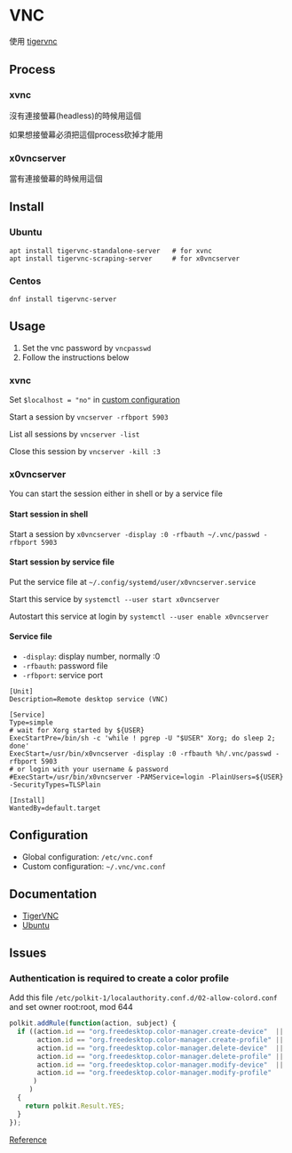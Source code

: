 # VNC

使用 [tigervnc](https://tigervnc.org)

## Process

### xvnc
沒有連接螢幕(headless)的時候用這個

如果想接螢幕必須把這個process砍掉才能用

### x0vncserver
當有連接螢幕的時候用這個

## Install

### Ubuntu

    apt install tigervnc-standalone-server   # for xvnc
    apt install tigervnc-scraping-server     # for x0vncserver

### Centos

    dnf install tigervnc-server

## Usage

1. Set the vnc password by `vncpasswd`
2. Follow the instructions below

### xvnc

Set `$localhost = "no"` in [custom configuration](#configuration)

Start a session by `vncserver -rfbport 5903`

List all sessions by `vncserver -list`

Close this session by `vncserver -kill :3`


### x0vncserver

You can start the session either in shell or by a service file

#### Start session in shell

Start a session by `x0vncserver -display :0 -rfbauth ~/.vnc/passwd -rfbport 5903`

#### Start session by service file

Put the service file at `~/.config/systemd/user/x0vncserver.service`

Start this service by `systemctl --user start x0vncserver`

Autostart this service at login by `systemctl --user enable x0vncserver`

#### Service file

-  `-display`: display number, normally :0
-  `-rfbauth`: password file
-  `-rfbport`: service port

```shell
[Unit]
Description=Remote desktop service (VNC)

[Service]
Type=simple
# wait for Xorg started by ${USER}
ExecStartPre=/bin/sh -c 'while ! pgrep -U "$USER" Xorg; do sleep 2; done'
ExecStart=/usr/bin/x0vncserver -display :0 -rfbauth %h/.vnc/passwd -rfbport 5903
# or login with your username & password
#ExecStart=/usr/bin/x0vncserver -PAMService=login -PlainUsers=${USER} -SecurityTypes=TLSPlain

[Install]
WantedBy=default.target

```

## Configuration

-  Global configuration: `/etc/vnc.conf`
-  Custom configuration: `~/.vnc/vnc.conf`

## Documentation

- [TigerVNC](https://wiki.archlinux.org/title/TigerVNC)
- [Ubuntu](http://manpages.ubuntu.com/manpages/focal/en/man5/vnc.conf.5x.html)

## Issues

### Authentication is required to create a color profile

Add this file `/etc/polkit-1/localauthority.conf.d/02-allow-colord.conf` and set owner root:root, mod 644

```js
polkit.addRule(function(action, subject) {
  if ((action.id == "org.freedesktop.color-manager.create-device"  ||
       action.id == "org.freedesktop.color-manager.create-profile" ||
       action.id == "org.freedesktop.color-manager.delete-device"  ||
       action.id == "org.freedesktop.color-manager.delete-profile" ||
       action.id == "org.freedesktop.color-manager.modify-device"  ||
       action.id == "org.freedesktop.color-manager.modify-profile"
      )
     )
  {
    return polkit.Result.YES;
  }
});
```

[Reference](https://askubuntu.com/questions/1033390/ubuntu-18-04-tigervnc-authentication-is-required-to-create-a-color-profile)
